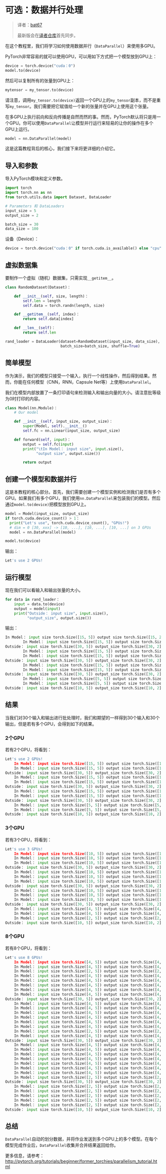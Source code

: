 # 可选：数据并行处理

> 译者：[bat67](https://github.com/bat67)
> 
> 最新版会在[译者仓库](https://github.com/bat67/Deep-Learning-with-PyTorch-A-60-Minute-Blitz-cn)首先同步。

在这个教程里，我们将学习如何使用数据并行（`DataParallel`）来使用多GPU。

PyTorch非常容易的就可以使用GPU，可以用如下方式把一个模型放到GPU上：


```python
device = torch.device("cuda：0")
model.to(device)
```

然后可以复制所有的张量到GPU上：

```python
mytensor = my_tensor.to(device)
```

请注意，调用`my_tensor.to(device)`返回一个GPU上的`my_tensor`副本，而不是重写`my_tensor`。我们需要把它赋值给一个新的张量并在GPU上使用这个张量。

在多GPU上执行前向和反向传播是自然而然的事。然而，PyTorch默认将只是用一个GPU。你可以使用`DataParallel`让模型并行运行来轻易的让你的操作在多个GPU上运行。

```python
model = nn.DataParallel(model)
```

这是这篇教程背后的核心，我们接下来将更详细的介绍它。

## 导入和参数

导入PyTorch模块和定义参数。

```python
import torch
import torch.nn as nn
from torch.utils.data import Dataset, DataLoader

# Parameters 和 DataLoaders
input_size = 5
output_size = 2

batch_size = 30
data_size = 100
```

设备（Device）：

```python
device = torch.device("cuda：0" if torch.cuda.is_available() else "cpu")
```

## 虚拟数据集

要制作一个虚拟（随机）数据集，只需实现`__getitem__`。

```python
class RandomDataset(Dataset)：

    def __init__(self, size, length)：
        self.len = length
        self.data = torch.randn(length, size)

    def __getitem__(self, index)：
        return self.data[index]

    def __len__(self)：
        return self.len

rand_loader = DataLoader(dataset=RandomDataset(input_size, data_size),
                         batch_size=batch_size, shuffle=True)
```

## 简单模型

作为演示，我们的模型只接受一个输入，执行一个线性操作，然后得到结果。然而，你能在任何模型（CNN，RNN，Capsule Net等）上使用`DataParallel`。

我们在模型内部放置了一条打印语句来检测输入和输出向量的大小。请注意批等级为0时打印的内容。

```python
class Model(nn.Module)：
    # Our model

    def __init__(self, input_size, output_size)：
        super(Model, self).__init__()
        self.fc = nn.Linear(input_size, output_size)

    def forward(self, input)：
        output = self.fc(input)
        print("\tIn Model： input size", input.size(),
              "output size", output.size())

        return output
```

## 创建一个模型和数据并行

这是本教程的核心部分。首先，我们需要创建一个模型实例和检测我们是否有多个GPU。如果我们有多个GPU，我们使用`nn.DataParallel`来包装我们的模型。然后通过`model.to(device)`把模型放到GPU上。

```python
model = Model(input_size, output_size)
if torch.cuda.device_count() > 1：
  print("Let's use", torch.cuda.device_count(), "GPUs!")
  # dim = 0 [30, xxx] -> [10, ...], [10, ...], [10, ...] on 3 GPUs
  model = nn.DataParallel(model)

model.to(device)
```

输出：

```python
Let's use 2 GPUs!
```

## 运行模型

现在我们可以看输入和输出张量的大小。

```python
for data in rand_loader：
    input = data.to(device)
    output = model(input)
    print("Outside： input size", input.size(),
          "output_size", output.size())
```

输出：

```python
In Model： input size torch.Size([15, 5]) output size torch.Size([15, 2])
        In Model： input size torch.Size([15, 5]) output size torch.Size([15, 2])
Outside： input size torch.Size([30, 5]) output_size torch.Size([30, 2])
        In Model： input size torch.Size([15, 5]) output size torch.Size([15, 2])
        In Model： input size torch.Size([15, 5]) output size torch.Size([15, 2])
Outside： input size torch.Size([30, 5]) output_size torch.Size([30, 2])
        In Model： input size torch.Size([15, 5]) output size torch.Size([15, 2])
        In Model： input size torch.Size([15, 5]) output size torch.Size([15, 2])
Outside： input size torch.Size([30, 5]) output_size torch.Size([30, 2])
        In Model： input size torch.Size([5, 5]) output size torch.Size([5, 2])
        In Model： input size torch.Size([5, 5]) output size torch.Size([5, 2])
Outside： input size torch.Size([10, 5]) output_size torch.Size([10, 2])
```

## 结果

当我们对30个输入和输出进行批处理时，我们和期望的一样得到30个输入和30个输出，但是若有多个GPU，会得到如下的结果。

### 2个GPU

若有2个GPU，将看到：

```python
Let's use 2 GPUs!
    In Model： input size torch.Size([15, 5]) output size torch.Size([15, 2])
    In Model： input size torch.Size([15, 5]) output size torch.Size([15, 2])
Outside： input size torch.Size([30, 5]) output_size torch.Size([30, 2])
    In Model： input size torch.Size([15, 5]) output size torch.Size([15, 2])
    In Model： input size torch.Size([15, 5]) output size torch.Size([15, 2])
Outside： input size torch.Size([30, 5]) output_size torch.Size([30, 2])
    In Model： input size torch.Size([15, 5]) output size torch.Size([15, 2])
    In Model： input size torch.Size([15, 5]) output size torch.Size([15, 2])
Outside： input size torch.Size([30, 5]) output_size torch.Size([30, 2])
    In Model： input size torch.Size([5, 5]) output size torch.Size([5, 2])
    In Model： input size torch.Size([5, 5]) output size torch.Size([5, 2])
Outside： input size torch.Size([10, 5]) output_size torch.Size([10, 2])
```

### 3个GPU

若有3个GPU，将看到：

```python
Let's use 3 GPUs!
    In Model： input size torch.Size([10, 5]) output size torch.Size([10, 2])
    In Model： input size torch.Size([10, 5]) output size torch.Size([10, 2])
    In Model： input size torch.Size([10, 5]) output size torch.Size([10, 2])
Outside： input size torch.Size([30, 5]) output_size torch.Size([30, 2])
    In Model： input size torch.Size([10, 5]) output size torch.Size([10, 2])
    In Model： input size torch.Size([10, 5]) output size torch.Size([10, 2])
    In Model： input size torch.Size([10, 5]) output size torch.Size([10, 2])
Outside： input size torch.Size([30, 5]) output_size torch.Size([30, 2])
    In Model： input size torch.Size([10, 5]) output size torch.Size([10, 2])
    In Model： input size torch.Size([10, 5]) output size torch.Size([10, 2])
    In Model： input size torch.Size([10, 5]) output size torch.Size([10, 2])
Outside： input size torch.Size([30, 5]) output_size torch.Size([30, 2])
    In Model： input size torch.Size([4, 5]) output size torch.Size([4, 2])
    In Model： input size torch.Size([4, 5]) output size torch.Size([4, 2])
    In Model： input size torch.Size([2, 5]) output size torch.Size([2, 2])
Outside： input size torch.Size([10, 5]) output_size torch.Size([10, 2])
```

### 8个GPU

若有8个GPU，将看到：

```python
Let's use 8 GPUs!
    In Model： input size torch.Size([4, 5]) output size torch.Size([4, 2])
    In Model： input size torch.Size([4, 5]) output size torch.Size([4, 2])
    In Model： input size torch.Size([2, 5]) output size torch.Size([2, 2])
    In Model： input size torch.Size([4, 5]) output size torch.Size([4, 2])
    In Model： input size torch.Size([4, 5]) output size torch.Size([4, 2])
    In Model： input size torch.Size([4, 5]) output size torch.Size([4, 2])
    In Model： input size torch.Size([4, 5]) output size torch.Size([4, 2])
    In Model： input size torch.Size([4, 5]) output size torch.Size([4, 2])
Outside： input size torch.Size([30, 5]) output_size torch.Size([30, 2])
    In Model： input size torch.Size([4, 5]) output size torch.Size([4, 2])
    In Model： input size torch.Size([4, 5]) output size torch.Size([4, 2])
    In Model： input size torch.Size([4, 5]) output size torch.Size([4, 2])
    In Model： input size torch.Size([4, 5]) output size torch.Size([4, 2])
    In Model： input size torch.Size([4, 5]) output size torch.Size([4, 2])
    In Model： input size torch.Size([4, 5]) output size torch.Size([4, 2])
    In Model： input size torch.Size([2, 5]) output size torch.Size([2, 2])
    In Model： input size torch.Size([4, 5]) output size torch.Size([4, 2])
Outside： input size torch.Size([30, 5]) output_size torch.Size([30, 2])
    In Model： input size torch.Size([4, 5]) output size torch.Size([4, 2])
    In Model： input size torch.Size([4, 5]) output size torch.Size([4, 2])
    In Model： input size torch.Size([4, 5]) output size torch.Size([4, 2])
    In Model： input size torch.Size([4, 5]) output size torch.Size([4, 2])
    In Model： input size torch.Size([4, 5]) output size torch.Size([4, 2])
    In Model： input size torch.Size([4, 5]) output size torch.Size([4, 2])
    In Model： input size torch.Size([4, 5]) output size torch.Size([4, 2])
    In Model： input size torch.Size([2, 5]) output size torch.Size([2, 2])
Outside： input size torch.Size([30, 5]) output_size torch.Size([30, 2])
    In Model： input size torch.Size([2, 5]) output size torch.Size([2, 2])
    In Model： input size torch.Size([2, 5]) output size torch.Size([2, 2])
    In Model： input size torch.Size([2, 5]) output size torch.Size([2, 2])
    In Model： input size torch.Size([2, 5]) output size torch.Size([2, 2])
    In Model： input size torch.Size([2, 5]) output size torch.Size([2, 2])
Outside： input size torch.Size([10, 5]) output_size torch.Size([10, 2])
```

## 总结

`DataParallel`自动的划分数据，并将作业发送到多个GPU上的多个模型。在每个模型完成作业后，`DataParallel`收集并合并结果返回给你。

更多信息，请参考：http://pytorch.org/tutorials/beginner/former_torchies/parallelism_tutorial.html
